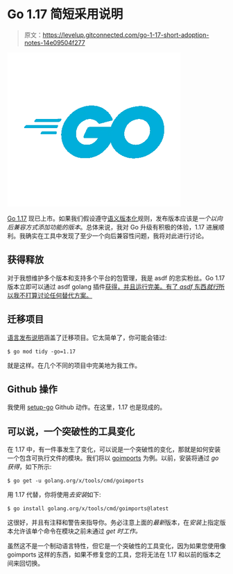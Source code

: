 # Go 1.17 简短采用说明

> 原文：<https://levelup.gitconnected.com/go-1-17-short-adoption-notes-14e09504f277>

![](img/7078ad4a28875a60a0bfcae2a3a09db1.png)

[Go 1.17](https://go.dev/blog/go1.17) 现已上市。如果我们假设遵守[语义版本化](https://semver.org/)规则，发布版本应该是*一个以向后兼容方式添加功能的版本*。总体来说，我对 Go 升级有积极的体验，1.17 进展顺利。我确实在工具中发现了至少一个向后兼容性问题，我将对此进行讨论。

## 获得释放

对于我想维护多个版本和支持多个平台的包管理，我是 asdf 的忠实粉丝。Go 1.17 版本立即可以通过 asdf golang 插件[获得，并且运行完美。有了 *asdf* 东西*就行*所以我不打算讨论任何替代方案。](https://github.com/kennyp/asdf-golang)

## 迁移项目

[语言发布说明](https://golang.org/doc/go1.17#language)涵盖了迁移项目。它太简单了，你可能会错过:

```
$ go mod tidy -go=1.17
```

就是这样。在几个不同的项目中完美地为我工作。

## Github 操作

我使用 [setup-go](https://github.com/actions/setup-go) Github 动作。在这里，1.17 也是现成的。

## 可以说，一个突破性的工具变化

在 1.17 中，有一件事发生了变化，可以说是一个突破性的变化，那就是如何安装一个包含可执行文件的模块。我们将以 [goimports](https://pkg.go.dev/golang.org/x/tools/cmd/goimports) 为例。以前，安装将通过 *go 获得*，如下所示:

```
$ go get -u golang.org/x/tools/cmd/goimports
```

用 1.17 代替，你将使用*去安装*如下:

```
$ go install golang.org/x/tools/cmd/goimports@latest
```

这很好，并且有注释和警告来指导你。务必注意上面的*最新*版本，在*安装*上指定版本允许该单个命令在模块之前未通过 *get 时工作。*

虽然这不是一个制动语言特性，但它是一个突破性的工具变化，因为如果您使用像 goimports 这样的东西，如果不修复您的工具，您将无法在 1.17 和以前的版本之间来回切换。